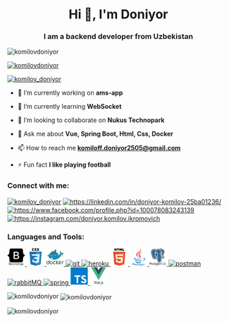 <h1 align="center">Hi 👋, I'm Doniyor</h1>
<h3 align="center">I am a backend developer from Uzbekistan</h3>

<p align="left"> <img src="https://komarev.com/ghpvc/?username=komilovdoniyor&label=Profile%20views&color=0e75b6&style=flat" alt="komilovdoniyor" /> </p>

<p align="left"> <a href="https://github.com/ryo-ma/github-profile-trophy"><img src="https://github-profile-trophy.vercel.app/?username=komilovdoniyor" alt="komilovdoniyor" /></a> </p>

<p align="left"> <a href="https://twitter.com/komilov_doniyor" target="blank"><img src="https://img.shields.io/twitter/follow/komilov_doniyor?logo=twitter&style=for-the-badge" alt="komilov_doniyor" /></a> </p>

- 🔭 I’m currently working on **ams-app**

- 🌱 I’m currently learning **WebSocket**

- 👯 I’m looking to collaborate on **Nukus Technopark**

- 💬 Ask me about **Vue, Spring Boot, Html, Css, Docker**

- 📫 How to reach me **komiloff.doniyor2505@gmail.com**

- ⚡ Fun fact **I like playing football**

<h3 align="left">Connect with me:</h3>
<p align="left">
<a href="https://twitter.com/komilov_doniyor" target="blank"><img align="center" src="https://raw.githubusercontent.com/rahuldkjain/github-profile-readme-generator/master/src/images/icons/Social/twitter.svg" alt="komilov_doniyor" height="30" width="40" /></a>
<a href="https://linkedin.com/in/https://linkedin.com/in/doniyor-komilov-25ba01236/" target="blank"><img align="center" src="https://raw.githubusercontent.com/rahuldkjain/github-profile-readme-generator/master/src/images/icons/Social/linked-in-alt.svg" alt="https://linkedin.com/in/doniyor-komilov-25ba01236/" height="30" width="40" /></a>
<a href="https://fb.com/https://www.facebook.com/profile.php?id=100078083243139" target="blank"><img align="center" src="https://raw.githubusercontent.com/rahuldkjain/github-profile-readme-generator/master/src/images/icons/Social/facebook.svg" alt="https://www.facebook.com/profile.php?id=100078083243139" height="30" width="40" /></a>
<a href="https://instagram.com/https://instagram.com/doniyor.komilov.ikromovich" target="blank"><img align="center" src="https://raw.githubusercontent.com/rahuldkjain/github-profile-readme-generator/master/src/images/icons/Social/instagram.svg" alt="https://instagram.com/doniyor.komilov.ikromovich" height="30" width="40" /></a>
</p>

<h3 align="left">Languages and Tools:</h3>
<p align="left"> <a href="https://getbootstrap.com" target="_blank" rel="noreferrer"> <img src="https://raw.githubusercontent.com/devicons/devicon/master/icons/bootstrap/bootstrap-plain-wordmark.svg" alt="bootstrap" width="40" height="40"/> </a> <a href="https://www.w3schools.com/css/" target="_blank" rel="noreferrer"> <img src="https://raw.githubusercontent.com/devicons/devicon/master/icons/css3/css3-original-wordmark.svg" alt="css3" width="40" height="40"/> </a> <a href="https://www.docker.com/" target="_blank" rel="noreferrer"> <img src="https://raw.githubusercontent.com/devicons/devicon/master/icons/docker/docker-original-wordmark.svg" alt="docker" width="40" height="40"/> </a> <a href="https://git-scm.com/" target="_blank" rel="noreferrer"> <img src="https://www.vectorlogo.zone/logos/git-scm/git-scm-icon.svg" alt="git" width="40" height="40"/> </a> <a href="https://heroku.com" target="_blank" rel="noreferrer"> <img src="https://www.vectorlogo.zone/logos/heroku/heroku-icon.svg" alt="heroku" width="40" height="40"/> </a> <a href="https://www.w3.org/html/" target="_blank" rel="noreferrer"> <img src="https://raw.githubusercontent.com/devicons/devicon/master/icons/html5/html5-original-wordmark.svg" alt="html5" width="40" height="40"/> </a> <a href="https://www.java.com" target="_blank" rel="noreferrer"> <img src="https://raw.githubusercontent.com/devicons/devicon/master/icons/java/java-original.svg" alt="java" width="40" height="40"/> </a> <a href="https://www.postgresql.org" target="_blank" rel="noreferrer"> <img src="https://raw.githubusercontent.com/devicons/devicon/master/icons/postgresql/postgresql-original-wordmark.svg" alt="postgresql" width="40" height="40"/> </a> <a href="https://postman.com" target="_blank" rel="noreferrer"> <img src="https://www.vectorlogo.zone/logos/getpostman/getpostman-icon.svg" alt="postman" width="40" height="40"/> </a> <a href="https://www.rabbitmq.com" target="_blank" rel="noreferrer"> <img src="https://www.vectorlogo.zone/logos/rabbitmq/rabbitmq-icon.svg" alt="rabbitMQ" width="40" height="40"/> </a> <a href="https://spring.io/" target="_blank" rel="noreferrer"> <img src="https://www.vectorlogo.zone/logos/springio/springio-icon.svg" alt="spring" width="40" height="40"/> </a> <a href="https://www.typescriptlang.org/" target="_blank" rel="noreferrer"> <img src="https://raw.githubusercontent.com/devicons/devicon/master/icons/typescript/typescript-original.svg" alt="typescript" width="40" height="40"/> </a> <a href="https://vuejs.org/" target="_blank" rel="noreferrer"> <img src="https://raw.githubusercontent.com/devicons/devicon/master/icons/vuejs/vuejs-original-wordmark.svg" alt="vuejs" width="40" height="40"/> </a> </p>

<p><img align="left" src="https://github-readme-stats.vercel.app/api/top-langs?username=komilovdoniyor&show_icons=true&locale=en&layout=compact" alt="komilovdoniyor" /></p>

<p>&nbsp;<img align="center" src="https://github-readme-stats.vercel.app/api?username=komilovdoniyor&show_icons=true&locale=en" alt="komilovdoniyor" /></p>

<p><img align="center" src="https://github-readme-streak-stats.herokuapp.com/?user=komilovdoniyor&" alt="komilovdoniyor" /></p>
